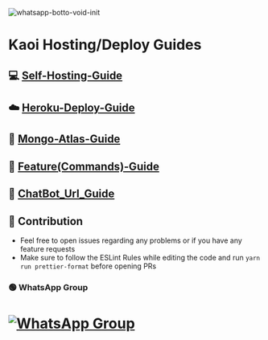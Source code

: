 <img src="https://encrypted-tbn0.gstatic.com/images?q=tbn:ANd9GcQuyMFJgpvsxId18-KECF_0A4WC3lJPBg9dwQ&usqp=CAU" alt="whatsapp-botto-void-init" border="0"></a>
# Kaoi Hosting/Deploy Guides

## 💻 [Self-Hosting-Guide](https://github.com/Hiroto77/Kaoi-Guides/blob/main/Self-hosting-guide.md)
## ☁️ [Heroku-Deploy-Guide](https://github.com/Hiroto77/Kaoi-Guides/blob/main/Heroku-Deploy-Guide.md) 
## 💚 [Mongo-Atlas-Guide](https://github.com/Hiroto77/Kaoi-Guides/blob/main/Mongo-Atlas-guide.md)
## 💫 [Feature(Commands)-Guide](https://github.com/Hiroto77/Kaoi-Guides/blob/main/Sticker-feature-Guide.md)
## 🔰 [ChatBot_Url_Guide](https://github.com/Hiroto77/Kaoi-Guides/blob/main/Chat_Bot_Url.md)

## 💪 Contribution

+ Feel free to open issues regarding any problems or if you have any feature requests
+ Make sure to follow the ESLint Rules while editing the code and run `yarn run prettier-format` before opening PRs

### 🟢 WhatsApp Group
# [![WhatsApp Group](https://img.shields.io/badge/WhatsApp-25D366?style=for-the-badge&logo=whatsapp&logoColor=white)](https://chat.whatsapp.com/I4m8zLPwTme9II9aZWRZJ1)


